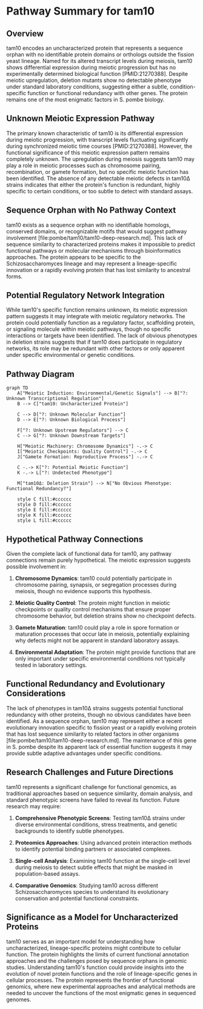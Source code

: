 # Pathway Summary for tam10

## Overview

tam10 encodes an uncharacterized protein that represents a sequence orphan with no identifiable protein domains or orthologs outside the fission yeast lineage. Named for its altered transcript levels during meiosis, tam10 shows differential expression during meiotic progression but has no experimentally determined biological function [PMID:21270388]. Despite meiotic upregulation, deletion mutants show no detectable phenotype under standard laboratory conditions, suggesting either a subtle, condition-specific function or functional redundancy with other genes. The protein remains one of the most enigmatic factors in S. pombe biology.

## Unknown Meiotic Expression Pathway

The primary known characteristic of tam10 is its differential expression during meiotic progression, with transcript levels fluctuating significantly during synchronized meiotic time courses [PMID:21270388]. However, the functional significance of this meiotic expression pattern remains completely unknown. The upregulation during meiosis suggests tam10 may play a role in meiotic processes such as chromosome pairing, recombination, or gamete formation, but no specific meiotic function has been identified. The absence of any detectable meiotic defects in tam10Δ strains indicates that either the protein's function is redundant, highly specific to certain conditions, or too subtle to detect with standard assays.

## Sequence Orphan with No Pathway Context

tam10 exists as a sequence orphan with no identifiable homologs, conserved domains, or recognizable motifs that would suggest pathway involvement [file:pombe/tam10/tam10-deep-research.md]. This lack of sequence similarity to characterized proteins makes it impossible to predict functional pathways or molecular mechanisms through bioinformatics approaches. The protein appears to be specific to the Schizosaccharomyces lineage and may represent a lineage-specific innovation or a rapidly evolving protein that has lost similarity to ancestral forms.

## Potential Regulatory Network Integration

While tam10's specific function remains unknown, its meiotic expression pattern suggests it may integrate with meiotic regulatory networks. The protein could potentially function as a regulatory factor, scaffolding protein, or signaling molecule within meiotic pathways, though no specific interactions or targets have been identified. The lack of obvious phenotypes in deletion strains suggests that if tam10 does participate in regulatory networks, its role may be redundant with other factors or only apparent under specific environmental or genetic conditions.

## Pathway Diagram

```mermaid
graph TD
    A["Meiotic Induction: Environmental/Genetic Signals"] --> B["?: Unknown Transcriptional Regulation"]
    B --> C["tam10: Uncharacterized Protein"]

    C --> D["?: Unknown Molecular Function"]
    D --> E["?: Unknown Biological Process"]

    F["?: Unknown Upstream Regulators"] --> C
    C --> G["?: Unknown Downstream Targets"]

    H["Meiotic Machinery: Chromosome Dynamics"] -.-> C
    I["Meiotic Checkpoints: Quality Control"] -.-> C
    J["Gamete Formation: Reproductive Process"] -.-> C

    C -.-> K["?: Potential Meiotic Function"]
    K -.-> L["?: Undetected Phenotype"]

    M["tam10Δ: Deletion Strain"] --> N["No Obvious Phenotype: Functional Redundancy?"]

    style C fill:#cccccc
    style D fill:#cccccc
    style E fill:#cccccc
    style K fill:#cccccc
    style L fill:#cccccc
```

## Hypothetical Pathway Connections

Given the complete lack of functional data for tam10, any pathway connections remain purely hypothetical. The meiotic expression suggests possible involvement in:

1. **Chromosome Dynamics**: tam10 could potentially participate in chromosome pairing, synapsis, or segregation processes during meiosis, though no evidence supports this hypothesis.

2. **Meiotic Quality Control**: The protein might function in meiotic checkpoints or quality control mechanisms that ensure proper chromosome behavior, but deletion strains show no checkpoint defects.

3. **Gamete Maturation**: tam10 could play a role in spore formation or maturation processes that occur late in meiosis, potentially explaining why defects might not be apparent in standard laboratory assays.

4. **Environmental Adaptation**: The protein might provide functions that are only important under specific environmental conditions not typically tested in laboratory settings.

## Functional Redundancy and Evolutionary Considerations

The lack of phenotypes in tam10Δ strains suggests potential functional redundancy with other proteins, though no obvious candidates have been identified. As a sequence orphan, tam10 may represent either a recent evolutionary innovation specific to fission yeast or a rapidly evolving protein that has lost sequence similarity to related factors in other organisms [file:pombe/tam10/tam10-deep-research.md]. The maintenance of this gene in S. pombe despite its apparent lack of essential function suggests it may provide subtle adaptive advantages under specific conditions.

## Research Challenges and Future Directions

tam10 represents a significant challenge for functional genomics, as traditional approaches based on sequence similarity, domain analysis, and standard phenotypic screens have failed to reveal its function. Future research may require:

1. **Comprehensive Phenotypic Screens**: Testing tam10Δ strains under diverse environmental conditions, stress treatments, and genetic backgrounds to identify subtle phenotypes.

2. **Proteomics Approaches**: Using advanced protein interaction methods to identify potential binding partners or associated complexes.

3. **Single-cell Analysis**: Examining tam10 function at the single-cell level during meiosis to detect subtle effects that might be masked in population-based assays.

4. **Comparative Genomics**: Studying tam10 across different Schizosaccharomyces species to understand its evolutionary conservation and potential functional constraints.

## Significance as a Model for Uncharacterized Proteins

tam10 serves as an important model for understanding how uncharacterized, lineage-specific proteins might contribute to cellular function. The protein highlights the limits of current functional annotation approaches and the challenges posed by sequence orphans in genomic studies. Understanding tam10's function could provide insights into the evolution of novel protein functions and the role of lineage-specific genes in cellular processes. The protein represents the frontier of functional genomics, where new experimental approaches and analytical methods are needed to uncover the functions of the most enigmatic genes in sequenced genomes.